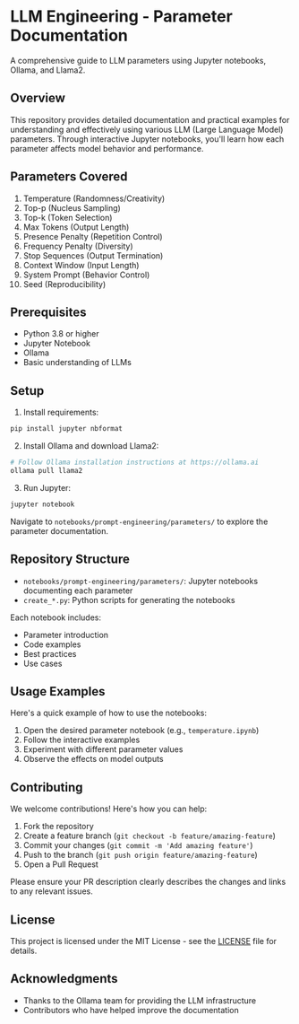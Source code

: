 # LLM Engineering - Parameter Documentation

A comprehensive guide to LLM parameters using Jupyter notebooks, Ollama, and Llama2.

## Overview

This repository provides detailed documentation and practical examples for understanding and effectively using various LLM (Large Language Model) parameters. Through interactive Jupyter notebooks, you'll learn how each parameter affects model behavior and performance.

## Parameters Covered

1. Temperature (Randomness/Creativity)
2. Top-p (Nucleus Sampling)
3. Top-k (Token Selection)
4. Max Tokens (Output Length)
5. Presence Penalty (Repetition Control)
6. Frequency Penalty (Diversity)
7. Stop Sequences (Output Termination)
8. Context Window (Input Length)
9. System Prompt (Behavior Control)
10. Seed (Reproducibility)

## Prerequisites

- Python 3.8 or higher
- Jupyter Notebook
- Ollama
- Basic understanding of LLMs

## Setup

1. Install requirements:
```bash
pip install jupyter nbformat
```

2. Install Ollama and download Llama2:
```bash
# Follow Ollama installation instructions at https://ollama.ai
ollama pull llama2
```

3. Run Jupyter:
```bash
jupyter notebook
```

Navigate to `notebooks/prompt-engineering/parameters/` to explore the parameter documentation.

## Repository Structure

- `notebooks/prompt-engineering/parameters/`: Jupyter notebooks documenting each parameter
- `create_*.py`: Python scripts for generating the notebooks

Each notebook includes:
- Parameter introduction
- Code examples
- Best practices
- Use cases

## Usage Examples

Here's a quick example of how to use the notebooks:

1. Open the desired parameter notebook (e.g., `temperature.ipynb`)
2. Follow the interactive examples
3. Experiment with different parameter values
4. Observe the effects on model outputs

## Contributing

We welcome contributions! Here's how you can help:

1. Fork the repository
2. Create a feature branch (`git checkout -b feature/amazing-feature`)
3. Commit your changes (`git commit -m 'Add amazing feature'`)
4. Push to the branch (`git push origin feature/amazing-feature`)
5. Open a Pull Request

Please ensure your PR description clearly describes the changes and links to any relevant issues.

## License

This project is licensed under the MIT License - see the [LICENSE](LICENSE) file for details.

## Acknowledgments

- Thanks to the Ollama team for providing the LLM infrastructure
- Contributors who have helped improve the documentation
